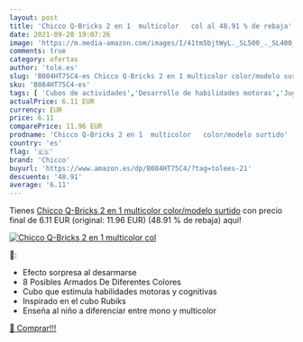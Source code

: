 ```yaml
---
layout: post
title: 'Chicco Q-Bricks 2 en 1  multicolor   col al 48.91 % de rebaja'
date: 2021-09-20 19:07:26
image: 'https://m.media-amazon.com/images/I/41tm5bjtWyL._SL500_._SL400_.jpg'
comments: true
category: ofertas
author: 'tole.es'
slug: 'B084HT75C4-es Chicco Q-Bricks 2 en 1 multicolor color/modelo surtido'
sku: 'B084HT75C4-es'
tags: [ 'Cubos de actividades','Desarrollo de habilidades motoras','Juguetes','Juguetes para Bebés y primera infancia','Juguetes y juegos','chicco', ]
actualPrice: 6.11 EUR
currency: EUR
price: 6.11
comparePrice: 11.96 EUR
prodname: 'Chicco Q-Bricks 2 en 1  multicolor   color/modelo surtido'
country: 'es'
flag: '🇪🇸'
brand: 'Chicco'
buyurl: 'https://www.amazon.es/dp/B084HT75C4/?tag=tolees-21'
descuento: '48.91'
average: '6.11'
---
```


Tienes [Chicco Q-Bricks 2 en 1  multicolor   color/modelo surtido](https://www.amazon.es/dp/B084HT75C4/?tag=tolees-21) con precio final de  6.11 EUR (original: 11.96 EUR) (48.91 %  de rebaja) aqui!

[![Chicco Q-Bricks 2 en 1  multicolor   col](https://m.media-amazon.com/images/I/41tm5bjtWyL._SL500_._SL400_.jpg)](https://www.amazon.es/dp/B084HT75C4/?tag=tolees-21)

🔎:

- Efecto sorpresa al desarmarse
- 8 Posibles Armados De Diferentes Colores
- Cubo que estimula habilidades motoras y cognitivas
- Inspirado en el cubo Rubiks
- Enseña al niño a diferenciar entre mono y multicolor

[🛒 Comprar!!!](https://www.amazon.es/dp/B084HT75C4/?tag=tolees-21)

